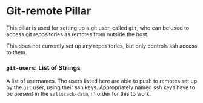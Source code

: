 # Git-remote Pillar

This pillar is used for setting up a git user, called `git`, who can be used
to access git repositories as remotes from outside the host.

This does not currently set up any repositories, but only controls ssh
access to them.

### `git-users`: List of Strings

A list of usernames. The users listed here are able to push to remotes
set up by the `git` user, using their ssh keys. Appropriately named
ssh keys have to be present in the `saltstack-data`, in order for this to
work.
